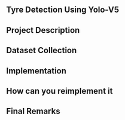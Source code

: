 ## Tyre Detection Using Yolo-V5
## Project Description
## Dataset Collection
## Implementation
## How can you reimplement it
## Final Remarks


